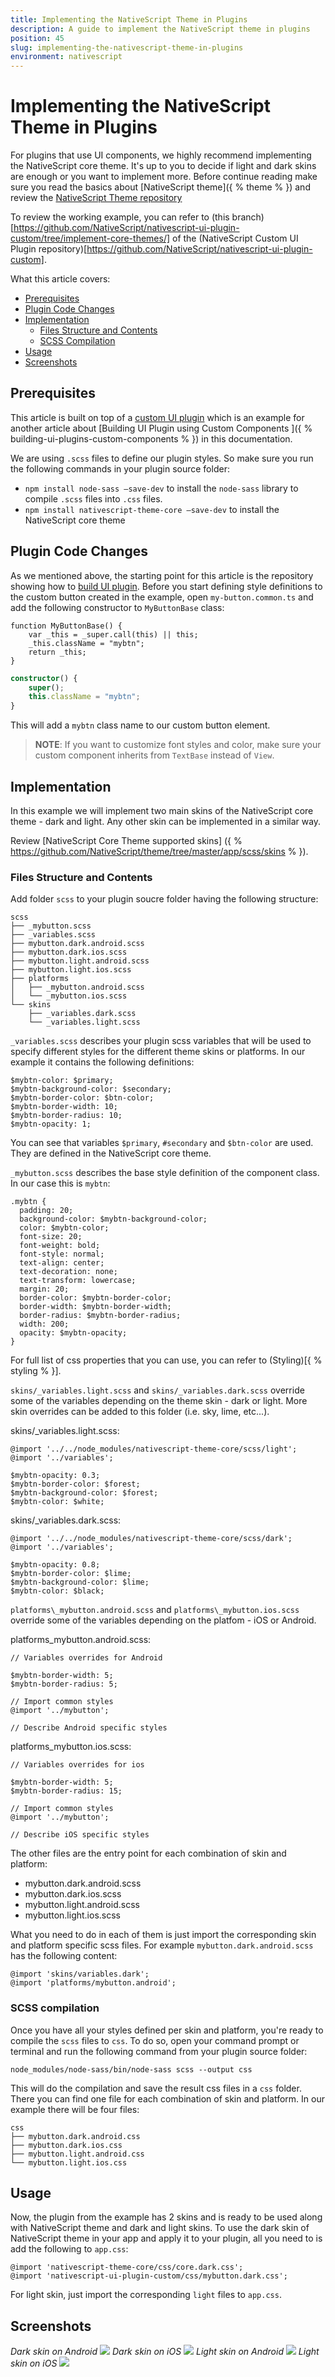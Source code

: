 ```yaml
---
title: Implementing the NativeScript Theme in Plugins
description: A guide to implement the NativeScript theme in plugins
position: 45
slug: implementing-the-nativescript-theme-in-plugins
environment: nativescript
---
```


# Implementing the NativeScript Theme in Plugins

For plugins that use UI components, we highly recommend implementing the NativeScript core theme. It's up to you to decide if light and dark skins are enough or you want to implement more. Before continue reading make sure you read the basics about [NativeScript theme]({ % theme % }) and review the [NativeScript Theme repository](https://github.com/NativeScript/theme)

To review the working example, you can refer to (this branch)[https://github.com/NativeScript/nativescript-ui-plugin-custom/tree/implement-core-themes/] of the (NativeScript Custom UI Plugin repository)[https://github.com/NativeScript/nativescript-ui-plugin-custom].

What this article covers:
* [Prerequisites](#prerequisites)
* [Plugin Code Changes](#plugin-code-changes)
* [Implementation](#implementation)
    * [Files Structure and Contents](#files-structure-and-contents) 
    * [SCSS Compilation](#scss-compilation)
* [Usage](#usage)
* [Screenshots](#screenshots)

## Prerequisites

This article is built on top of a [custom UI plugin](https://github.com/NativeScript/nativescript-ui-plugin-custom) which is an example for another article about [Building UI Plugin using Custom Components ]({ % building-ui-plugins-custom-components % }) in this documentation.

We are using `.scss` files to define our plugin styles. So make sure you run the following commands in your plugin source folder:

* `npm install node-sass —save-dev` to install the `node-sass` library to compile `.scss` files into `.css` files.
* `npm install nativescript-theme-core —save-dev` to install the NativeScript core theme

## Plugin Code Changes

As we mentioned above, the starting point for this article is the repository showing how to [build UI plugin]((https://github.com/NativeScript/nativescript-ui-plugin-custom)). Before you start defining style definitions to the custom button created in the example, open `my-button.common.ts` and add the following constructor to `MyButtonBase` class:

```JavaScripts
function MyButtonBase() {
    var _this = _super.call(this) || this;
    _this.className = "mybtn";
    return _this;
}
```
```TypeScript
constructor() {
    super();
    this.className = "mybtn";
}  
```
This will add a `mybtn` class name to our custom button element. 

> **NOTE**: If you want to customize font styles and color, make sure your custom component inherits from `TextBase` instead of `View`.

## Implementation

In this example we will implement two main skins of the NativeScript core theme - dark and light. Any other skin can be implemented in a similar way. 

Review [NativeScript Core Theme supported skins] ({ % https://github.com/NativeScript/theme/tree/master/app/scss/skins % }).

### Files Structure and Contents

Add folder `scss` to your plugin soucre folder having the following structure:

```
scss
├── _mybutton.scss
├── _variables.scss
├── mybutton.dark.android.scss
├── mybutton.dark.ios.scss
├── mybutton.light.android.scss
├── mybutton.light.ios.scss
├── platforms
│   ├── _mybutton.android.scss
│   └── _mybutton.ios.scss
└── skins
    ├── _variables.dark.scss
    └── _variables.light.scss
```
`_variables.scss` describes your plugin scss variables that will be used to specify different styles for the different theme skins or platforms. In our example it contains the following definitions:

```
$mybtn-color: $primary;
$mybtn-background-color: $secondary;
$mybtn-border-color: $btn-color;
$mybtn-border-width: 10;
$mybtn-border-radius: 10;
$mybtn-opacity: 1;

``` 

You can see that variables `$primary`, `#secondary` and `$btn-color` are used. They are defined in the NativeScript core theme.

`_mybutton.scss` describes the base style definition of the component class. In our case this is `mybtn`:

```
.mybtn {
  padding: 20;
  background-color: $mybtn-background-color;
  color: $mybtn-color;
  font-size: 20;
  font-weight: bold;
  font-style: normal;
  text-align: center;
  text-decoration: none;
  text-transform: lowercase;
  margin: 20; 
  border-color: $mybtn-border-color;
  border-width: $mybtn-border-width;
  border-radius: $mybtn-border-radius;
  width: 200;
  opacity: $mybtn-opacity;
}

```

For full list of css properties that you can use, you can refer to (Styling)[{ % styling % }].

`skins/_variables.light.scss` and `skins/_variables.dark.scss` override some of the variables depending on the theme skin - dark or light. More skin overrides can be added to this folder (i.e. sky, lime, etc...). 

skins/_variables.light.scss:
```
@import '../../node_modules/nativescript-theme-core/scss/light';
@import '../variables';

$mybtn-opacity: 0.3;
$mybtn-border-color: $forest;
$mybtn-background-color: $forest;
$mybtn-color: $white;
```

skins/_variables.dark.scss:
```
@import '../../node_modules/nativescript-theme-core/scss/dark';
@import '../variables';

$mybtn-opacity: 0.8;
$mybtn-border-color: $lime;
$mybtn-background-color: $lime;
$mybtn-color: $black;
```

`platforms\_mybutton.android.scss` and `platforms\_mybutton.ios.scss` override some of the variables depending on the platfom - iOS or Android.

platforms\_mybutton.android.scss:
````
// Variables overrides for Android

$mybtn-border-width: 5;
$mybtn-border-radius: 5;

// Import common styles
@import '../mybutton';

// Describe Android specific styles
````

platforms\_mybutton.ios.scss:
```
// Variables overrides for ios

$mybtn-border-width: 5;
$mybtn-border-radius: 15;

// Import common styles
@import '../mybutton';

// Describe iOS specific styles
```

The other files are the entry point for each combination of skin and platform:

* mybutton.dark.android.scss
* mybutton.dark.ios.scss
* mybutton.light.android.scss
* mybutton.light.ios.scss

What you need to do in each of them is just import the corresponding skin and platform specific scss files. For example `mybutton.dark.android.scss` has the following content:

```
@import 'skins/variables.dark';
@import 'platforms/mybutton.android';

```

### SCSS compilation

Once you have all your styles defined per skin and platform, you're ready to compile the `scss` files to `css`. To do so, open your command prompt or terminal and run the following command from your plugin source folder:

`node_modules/node-sass/bin/node-sass scss --output css`

This will do the compilation and save the result css files in a `css` folder. There you can find one file for each combination of skin and platform. In our example there will be four files:

```
css
├── mybutton.dark.android.css
├── mybutton.dark.ios.css
├── mybutton.light.android.css
└── mybutton.light.ios.css
```

## Usage

Now, the plugin from the example has 2 skins and is ready to be used along with NativeScript theme and dark and light skins. To use the dark skin of NativeScript theme in your app and apply it to your plugin, all you need to is add the following to `app.css`:

```
@import 'nativescript-theme-core/css/core.dark.css';
@import 'nativescript-ui-plugin-custom/css/mybutton.dark.css';
```

For light skin, just import the corresponding `light` files to `app.css`.


## Screenshots

_Dark skin on Android_
![](../img/plugins/dark-android.png) 
_Dark skin on iOS_
![](../img/plugins/dark-ios.png)
_Light skin on Android_
![](../img/plugins/light-android.png) 
_Light skin on iOS_
![](../img/plugins/light-ios.png)
